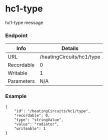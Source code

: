 # hc1-type

hc1-type message


### Endpoint

| Info  | Details |
| ------------- | ------------- |
| URL   | /heatingCircuits/hc1/type   |
| Recordable   | 0   |
| Writable   | 1   |
| Parameters  | N/A  |

### Example
```
{
    "id": "/heatingCircuits/hc1/type",
    "recordable": 0,
    "type": "stringValue",
    "value": "radiator",
    "writeable": 1
}
```
